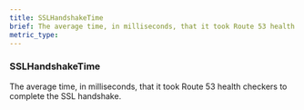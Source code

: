 ```yaml
---
title: SSLHandshakeTime
brief: The average time, in milliseconds, that it took Route 53 health checkers to complete the SSL handshake.
metric_type:
---
```

### SSLHandshakeTime

The average time, in milliseconds, that it took Route 53 health checkers to complete the SSL handshake.
